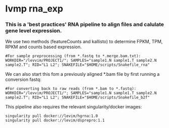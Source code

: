 # lvmp rna_exp

### This is a 'best practices' RNA pipeline to align files and calulate gene level expression. 

We use two methods (featureCounts and kallisto) to determine FPKM, TPM, RPKM and counts based expression.

    #For sample preprocessing (from *.fastq to *.merge.bam.txt):
    WORKDIR="/levvim/PROJECT1/"; SAMPLES="sample1.N sample1.T sample2.N sample2.T"; RID="L1 L2"; SNAKEFILE="$HOME/scripts/Snakefile_rna" 

We can also start this fom a previously aligned \*.bam file by first running a conversion fastq:

    #For converting back to raw reads (from *.bam to *.fastq):
    WORKDIR="/levvim/PROJECT1/"; SAMPLES="sample1.N sample1.T sample2.N sample2.T"; RID="L1 L2"; SNAKEFILE="$HOME/scripts/Snakefile_b2f" 

This pipeline also requires the relevant singularity/docker images:
    
    singularity pull docker://levim/hgrna:1.0
    singularity pull docker://levim/dsprepro:1.1
